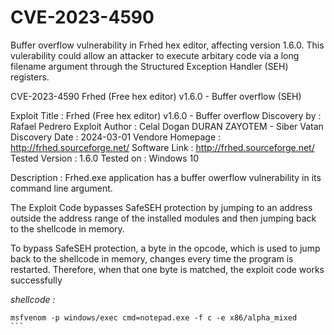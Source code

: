 # CVE-2023-4590

Buffer overflow vulnerability in Frhed hex editor, affecting version 1.6.0. This vulerability could allow an attacker to execute arbitary code via a long filename argument through the Structured Exception Handler (SEH) registers.

CVE-2023-4590 Frhed (Free hex editor) v1.6.0 - Buffer overflow (SEH)

Exploit Title : Frhed (Free hex editor) v1.6.0 - Buffer overflow 
Discovery by : Rafael Pedrero 
Exploit Author : Celal Dogan DURAN   ZAYOTEM - Siber Vatan
Discovery Date : 2024-03-01
Vendore Homepage : http://frhed.sourceforge.net/
Software Link : http://frhed.sourceforge.net/
Tested Version : 1.6.0
Tested on : Windows 10

Description : Frhed.exe application has a buffer owerflow vulnerability in its command line argument. 

The Exploit Code bypasses SafeSEH protection by jumping to an address outside the address range of the installed modules and then jumping back to the shellcode in memory. 

To bypass SafeSEH protection, a byte in the opcode, which is used to jump back to the shellcode in memory, changes every time the program is restarted. Therefore, when that one byte is matched, the exploit code works successfully

*shellcode :* 

````
msfvenom -p windows/exec cmd=notepad.exe -f c -e x86/alpha_mixed
```